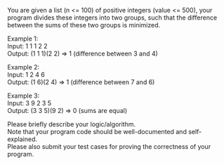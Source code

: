 You are given a list (n <= 100) of positive integers (value <= 500), your program divides these integers into two groups, such that the difference between the sums of these two groups is minimized.   

Example 1:  
Input: 1 1 1 2 2  
Output: (1 1 1)(2 2) => 1 (difference between 3 and 4)  

Example 2:  
Input: 1 2 4 6  
Output: (1 6)(2 4) => 1  (difference between 7 and 6)  

Example 3:  
Input: 3 9 2 3 5  
Output: (3 3 5)(9 2) => 0  (sums are equal)    

Please briefly describe your logic/algorithm.  
Note that your program code should be well-documented and self-explained.  
Please also submit your test cases for proving the correctness of your program.  
